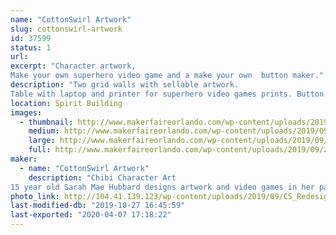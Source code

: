 ```yaml
---
name: "CottonSwirl Artwork"
slug: cottonswirl-artwork
id: 37599
status: 1
url: 
excerpt: "Character artwork,
Make your own superhero video game and a make your own  button maker."
description: "Two grid walls with sellable artwork.
Table with laptop and printer for superhero video games prints. Button maker on opposite end of table and sellable stickers, magnets, buttons and art in the middle."
location: Spirit Building
images:
  - thumbnail: http://www.makerfaireorlando.com/wp-content/uploads/2019/09/20190906_115115.jpg
    medium: http://www.makerfaireorlando.com/wp-content/uploads/2019/09/20190906_115115.jpg
    large: http://www.makerfaireorlando.com/wp-content/uploads/2019/09/20190906_115115.jpg
    full: http://www.makerfaireorlando.com/wp-content/uploads/2019/09/20190906_115115.jpg
maker:
  - name: "CottonSwirl Artwork"
    description: "Chibi Character Art
15 year old Sarah Mae Hubbard designs artwork and video games in her particular chibi style."
photo_link: http://104.41.139.123/wp-content/uploads/2019/09/CS_Redesign_-_Copy1.jpg
last-modified-db: "2019-10-27 16:45:59"
last-exported: "2020-04-07 17:18:22"
---
```

